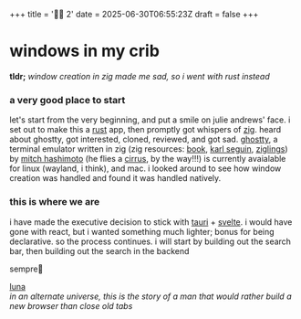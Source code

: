 +++
title = '🚀🌚 2'
date = 2025-06-30T06:55:23Z
draft = false
+++

# windows in my crib

**tldr;**
_window creation in zig made me sad, so i went with rust instead_

### a very good place to start

let's start from the very beginning, and put a smile on julie andrews' face.
i set out to make this a [rust](https://www.rust-lang.org/) app, then promptly got whispers of [zig](https://ziglang.org/documentation/0.14.1/).
heard about ghostty, got interested, cloned, reviewed, and got sad. [ghostty](https://ghostty.org/), a terminal emulator written in zig
(zig resources: [book](https://pedropark99.github.io/zig-book/), [karl seguin](https://www.openmymind.net/learning_zig/), [ziglings](https://ziglings.org/))
by [mitch hashimoto](https://mitchellh.com/) (he flies a [cirrus](https://cirrusaircraft.com/aircraft/vision-jet/), by the way!!!) is currently avaialable for linux
(wayland, i think), and mac.
i looked around to see how window creation was handled and found it was handled natively.


### this is where we are
i have made the executive decision to stick with [tauri](https://tauri.app/) + [svelte](https://svelte.dev/). i would have gone with react, but i wanted something much lighter; bonus for being declarative.
so the process continues. i will start by building out the search bar, then building out the search in the backend  
  
  


sempre💙

[luna](https://github.com/rbsco/luna)  
_in an alternate universe, this is the story of a man that would rather build a new browser than close old tabs_




